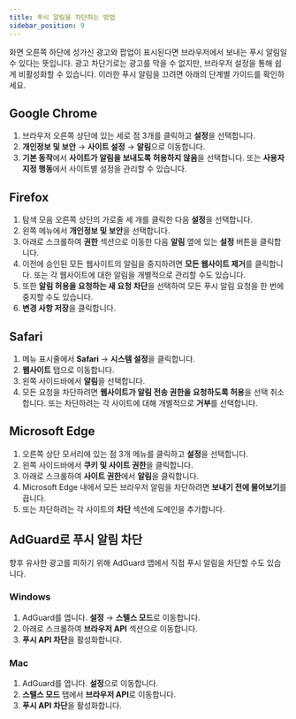 ```yaml
---
title: 푸시 알림을 차단하는 방법
sidebar_position: 9
---
```


화면 오른쪽 하단에 성가신 광고와 팝업이 표시된다면 브라우저에서 보내는 푸시 알림일 수 있다는 뜻입니다. 광고 차단기로는 광고를 막을 수 없지만, 브라우저 설정을 통해 쉽게 비활성화할 수 있습니다. 이러한 푸시 알림을 끄려면 아래의 단계별 가이드를 확인하세요.

## Google Chrome

1. 브라우저 오른쪽 상단에 있는 세로 점 3개를 클릭하고 **설정**을 선택합니다.
2. **개인정보 및 보안** → **사이트 설정** → **알림**으로 이동합니다.
3. **기본 동작**에서 **사이트가 알림을 보내도록 허용하지 않음**을 선택합니다. 또는 **사용자 지정 행동**에서 사이트별 설정을 관리할 수 있습니다.

## Firefox

1. 탐색 모음 오른쪽 상단의 가로줄 세 개를 클릭한 다음 **설정**을 선택합니다.
2. 왼쪽 메뉴에서 **개인정보 및 보안**을 선택합니다.
3. 아래로 스크롤하여 **권한** 섹션으로 이동한 다음 **알림** 옆에 있는 **설정** 버튼을 클릭합니다.
4. 이전에 승인된 모든 웹사이트의 알림을 중지하려면 **모든 웹사이트 제거**를 클릭합니다. 또는 각 웹사이트에 대한 알림을 개별적으로 관리할 수도 있습니다.
5. 또한 **알림 허용을 요청하는 새 요청 차단**을 선택하여 모든 푸시 알림 요청을 한 번에 중지할 수도 있습니다.
6. **변경 사항 저장**을 클릭합니다.

## Safari

1. 메뉴 표시줄에서 **Safari** → **시스템 설정**을 클릭합니다.
2. **웹사이트** 탭으로 이동합니다.
3. 왼쪽 사이드바에서 **알림**을 선택합니다.
4. 모든 요청을 차단하려면 **웹사이트가 알림 전송 권한을 요청하도록 허용**을 선택 취소합니다. 또는 차단하려는 각 사이트에 대해 개별적으로 **거부**를 선택합니다.

## Microsoft Edge

1. 오른쪽 상단 모서리에 있는 점 3개 메뉴를 클릭하고 **설정**을 선택합니다.
2. 왼쪽 사이드바에서 **쿠키 및 사이트 권한**을 클릭합니다.
3. 아래로 스크롤하여 **사이트 권한**에서 **알림**을 클릭합니다.
4. Microsoft Edge 내에서 모든 브라우저 알림을 차단하려면 **보내기 전에 물어보기**를 끕니다.
5. 또는 차단하려는 각 사이트의 **차단** 섹션에 도메인을 추가합니다.

## AdGuard로 푸시 알림 차단

향후 유사한 광고를 피하기 위해 AdGuard 앱에서 직접 푸시 알림을 차단할 수도 있습니다.

### Windows

1. AdGuard를 엽니다. **설정** → **스텔스 모드**로 이동합니다.
2. 아래로 스크롤하여 **브라우저 API** 섹션으로 이동합니다.
3. **푸시 API 차단**을 활성화합니다.

### Mac

1. AdGuard를 엽니다. **설정**으로 이동합니다.
2. **스텔스 모드** 탭에서 **브라우저 API**로 이동합니다.
3. **푸시 API 차단**을 활성화합니다.
